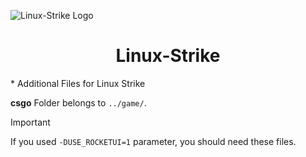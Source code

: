 ![Linux-Strike Logo](https://github.com/user-attachments/assets/b900033d-ade3-474d-9862-6481f664c558)

<h1 align="center"> Linux-Strike </h1>
* Additional Files for Linux Strike


**csgo** Folder belongs to `../game/`.

> [!IMPORTANT]  
> If you used `-DUSE_ROCKETUI=1` parameter, you should need these files.
 
